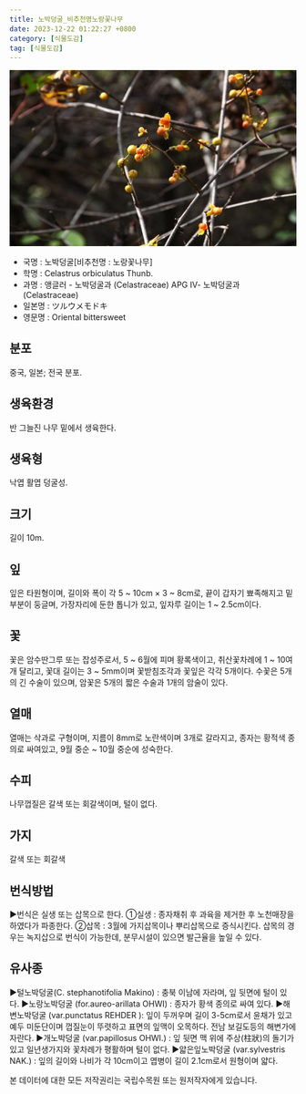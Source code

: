 ```yaml
---
title: 노박덩굴_비추천명노랑꽃나무
date: 2023-12-22 01:22:27 +0800
category: [식물도감]
tag: [식물도감]
---
```




![노박덩굴[비추천명 : 노랑꽃나무]](/assets/img/fileUpload/plants/basic/Celastraceae/Celastrus/2065/2065_20160818140126950files_th2.jpg)
- 국명 : 노박덩굴[비추천명 : 노랑꽃나무]
- 학명 : Celastrus orbiculatus Thunb.
- 과명 : 앵글러 - 노박덩굴과 (Celastraceae) APG Ⅳ- 노박덩굴과 (Celastraceae)
- 일본명 : ツルウメモドキ
- 영문명 : Oriental bittersweet


## 분포
중국, 일본; 전국 분포.
## 생육환경
반 그늘진 나무 밑에서 생육한다.
## 생육형
낙엽 활엽 덩굴성. 
## 크기
길이 10m.
## 잎
잎은 타원형이며, 길이와 폭이 각 5 ~ 10cm × 3 ~ 8cm로, 끝이 갑자기 뾰족해지고 밑부분이 둥글며, 가장자리에 둔한 톱니가 있고, 잎자루 길이는 1 ~ 2.5cm이다.
## 꽃
꽃은 암수딴그루 또는 잡성주로서, 5 ~ 6월에 피며 황록색이고, 취산꽃차례에 1 ~ 10여 개 달리고, 꽃대 길이는 3 ~ 5mm이며 꽃받침조각과 꽃잎은 각각 5개이다. 수꽃은 5개의 긴 수술이 있으며, 암꽃은 5개의 짧은 수술과 1개의 암술이 있다.
## 열매
열매는 삭과로 구형이며, 지름이 8mm로 노란색이며 3개로 갈라지고, 종자는 황적색 종의로 싸여있고, 9월 중순 ~ 10월 중순에 성숙한다.
## 수피
나무껍질은 갈색 또는 회갈색이며, 털이 없다.
## 가지
갈색 또는 회갈색
## 번식방법
▶번식은 실생 또는 삽목으로 한다. 
①실생 : 종자채취 후 과육을 제거한 후 노천매장을 하였다가 파종한다. 
②삽목 : 3월에 가지삽목이나 뿌리삽목으로 증식시킨다. 삽목의 경우는 녹지삽으로 번식이 가능한데, 분무시설이 있으면 발근율을 높일 수 있다.
## 유사종
▶털노박덩굴(C. stephanotifolia Makino) : 충북 이남에 자라며, 잎 뒷면에 털이 있다.
▶노랑노박덩굴 (for.aureo-arillata OHWI) : 종자가 황색 종의로 싸여 있다.
▶해변노박덩굴 (var.punctatus REHDER ): 잎이 두꺼우며 길이 3-5cm로서 윤채가 있고 예두 미둔단이며 껍질눈이 뚜렷하고 표면의 잎맥이 오목하다. 전남 보길도등의 해변가에 자란다. 
▶개노박덩굴 (var.papillosus OHWI.) : 잎 뒷면 맥 위에 주상(柱狀)의 돌기가 있고 일년생가지와 꽃차례가 평활하며 털이 없다. 
▶얇은잎노박덩굴 (var.sylvestris NAK.) : 잎의 길이와 나비가 각 10cm이고 엽병이 길이 2.1cm로서 원형이며 얇다.






본 데이터에 대한 모든 저작권리는 국립수목원 또는 원저작자에게 있습니다.
